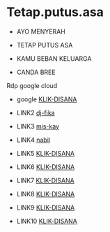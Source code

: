 # Tetap.putus.asa


* AYO MENYERAH
* TETAP PUTUS ASA
* KAMU BEBAN KELUARGA

* CANDA BREE

Rdp google cloud


* google [KLIK-DISANA](https://shell.cloud.google.com/?hl=en_US&fromcloudshell=true&show=ide%2Cterminal)

* LINK2 [dj-fika](https://dooood.com/f/snljzuqh0p)

* LINK3 [mis-kay](https://dooood.com/f/lm5jcqqeqo)

* LINK4 [nabil](https://dood.wf/f/vknswhrh3d)

* LINK5 [KLIK-DISANA](https://www.jrtekno.com/J0PuKWrz)

* LINK6 [KLIK-DISANA](https://www.jrtekno.com/YMRhVVnttV)

* LINK7 [KLIK-DISANA](https://www.jrtekno.com/sA2cF8h)

* LINK8 [KLIK-DISANA](https://www.jrtekno.com/BFeTvM)

* LINK9 [KLIK-DISANA](https://www.jrtekno.com/jdCb)

* LINK10 [KLIK-DISANA](https://semawur.com/st/?api=dc7af9156664e9532f5d7346beb8f907e35bde60&url=destinationlink.com)


